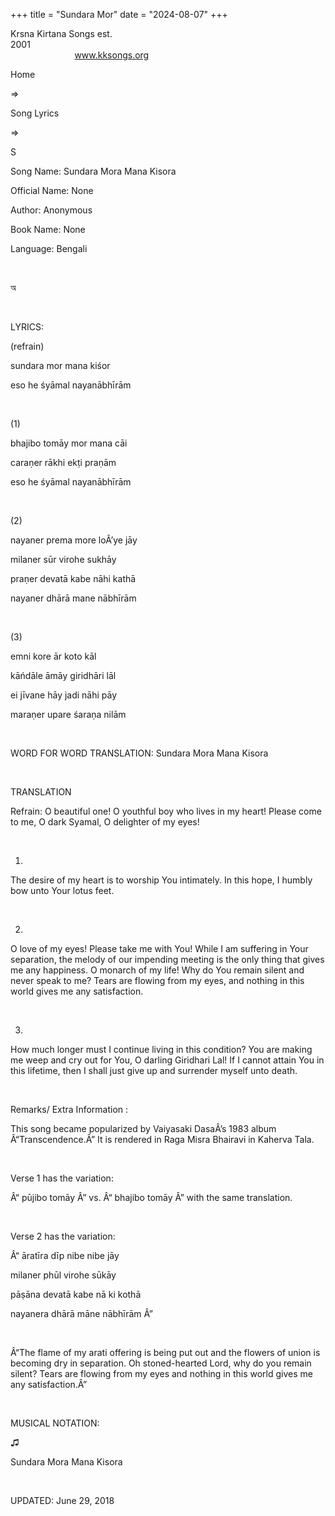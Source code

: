 +++ 
title = "Sundara Mor"
date = "2024-08-07"
+++

Krsna Kirtana Songs est.
2001                                                                                                                                    
            
www.kksongs.org








Home
 
⇒
 
Song Lyrics
 
⇒
 
S


Song
Name: Sundara Mora Mana Kisora


Official
Name: None


Author:
Anonymous


Book
Name: None


Language: 
Bengali


 








অ








 


LYRICS:


(refrain)


sundara mor mana kiśor


eso he śyāmal
nayanābhīrām


 


(1)


bhajibo tomāy mor mana cāi


caraṇer rākhi ekṭi
praṇām


eso he śyāmal
nayanābhīrām


 


(2)


nayaner prema more loÂ’ye jāy


milaner sūr virohe sukhāy


praṇer devatā kabe nāhi
kathā


nayaner dhārā mane
nābhīrām


 


(3)


emni kore ār koto kāl


kāńdāle āmāy
giridhāri lāl


ei jīvane hāy jadi nāhi
pāy


maraṇer upare śaraṇa
nilām


 


WORD
FOR WORD TRANSLATION: 
Sundara
Mora Mana Kisora


 


TRANSLATION


Refrain:
O beautiful one! O youthful boy who lives in my heart! Please come to me, O
dark Syamal, O delighter of my eyes!


 


1)
The desire of my heart is to worship You intimately. In this hope, I humbly bow
unto Your lotus feet.


 


2)
O love of my eyes! Please take me with You! While I am suffering in Your
separation, the melody of our impending meeting is the only thing that gives me
any happiness. O monarch of my life! Why do You remain silent and never speak
to me? Tears are flowing from my eyes, and nothing in this world gives me any
satisfaction.


 


3)
How much longer must I continue living in this condition? You are making me
weep and cry out for You, O darling Giridhari Lal! If I cannot attain You in
this lifetime, then I shall just give up and surrender myself unto death.


 


Remarks/ Extra Information
: 


This
song became popularized by Vaiyasaki DasaÂ’s 1983 album Â“Transcendence.Â” It is
rendered in Raga Misra Bhairavi in Kaherva Tala.


 


Verse
1 has the variation:


Â“
pūjibo
 tomāy
Â” vs. Â“
bhajibo
 tomāy
Â” with the same translation.


 


Verse
2 has the variation:


Â“
āratīra
dīp nibe nibe jāy


milaner 
phūl
 virohe 
sūkāy


pāṣāna
 devatā kabe 
nā
ki
 kothā


nayanera dhārā māne
nābhīrām
Â”


 


Â“The
flame of my arati offering is being put out and the flowers of union is
becoming dry in separation. Oh stoned-hearted Lord, why do you remain silent?
Tears are flowing from my eyes and nothing in this world gives me any
satisfaction.Â”


 


MUSICAL
NOTATION:


♫
   

Sundara Mora Mana Kisora


 


UPDATED:
 June 29, 2018